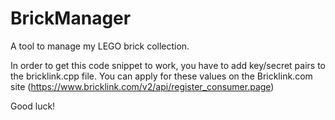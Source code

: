 # BrickManager
A tool to manage my LEGO brick collection.

In order to get this code snippet to work, you have to add key/secret pairs to the bricklink.cpp file.
You can apply for these values on the Bricklink.com site (https://www.bricklink.com/v2/api/register_consumer.page)

Good luck!
